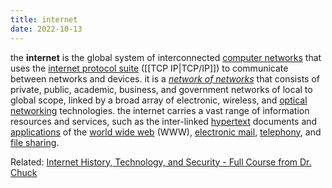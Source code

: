 ```yaml
---
title: internet
date: 2022-10-13
---
```


the **internet** is the global system of interconnected [computer networks](https://en.wikipedia.org/wiki/Computer_network "computer network") that uses the [internet protocol suite](https://en.wikipedia.org/wiki/Internet_protocol_suite "internet protocol suite") ([[TCP IP|TCP/IP]]) to communicate between networks and devices. it is a _[network of networks](https://en.wikipedia.org/wiki/Internetworking "internetworking")_ that consists of private, public, academic, business, and government networks of local to global scope, linked by a broad array of electronic, wireless, and [optical networking](https://en.wikipedia.org/wiki/Optical_networking "optical networking") technologies. the internet carries a vast range of information resources and services, such as the inter-linked [hypertext](https://en.wikipedia.org/wiki/Hypertext "hypertext") documents and [applications](https://en.wikipedia.org/wiki/Web_application "web application") of the [world wide web](https://en.wikipedia.org/wiki/World_Wide_Web "world wide web") (WWW), [electronic mail](https://en.wikipedia.org/wiki/Email "email"), [telephony](https://en.wikipedia.org/wiki/Internet_telephony "internet telephony"), and [file sharing](https://en.wikipedia.org/wiki/File_sharing "file sharing").

Related: [Internet History, Technology, and Security - Full Course from Dr. Chuck](https://www.youtube.com/watch?v=47NRaBVxgVM)